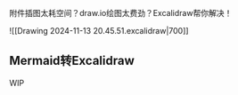 
附件插图太耗空间？draw.io绘图太费劲？Excalidraw帮你解决！

![[Drawing 2024-11-13 20.45.51.excalidraw|700]]

## Mermaid转Excalidraw

WIP